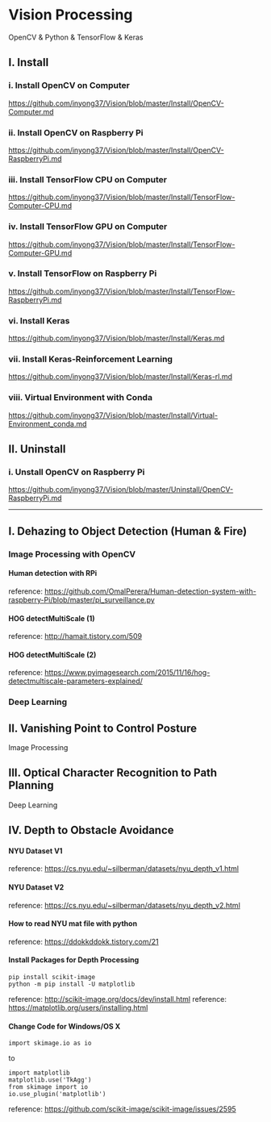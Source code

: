 # Vision Processing
OpenCV & Python & TensorFlow & Keras

## I. Install
### i. Install OpenCV on Computer
https://github.com/inyong37/Vision/blob/master/Install/OpenCV-Computer.md
### ii. Install OpenCV on Raspberry Pi
https://github.com/inyong37/Vision/blob/master/Install/OpenCV-RaspberryPi.md
### iii. Install TensorFlow CPU on Computer
https://github.com/inyong37/Vision/blob/master/Install/TensorFlow-Computer-CPU.md
### iv. Install TensorFlow GPU on Computer
https://github.com/inyong37/Vision/blob/master/Install/TensorFlow-Computer-GPU.md
### v. Install TensorFlow on Raspberry Pi
https://github.com/inyong37/Vision/blob/master/Install/TensorFlow-RaspberryPi.md
### vi. Install Keras
https://github.com/inyong37/Vision/blob/master/Install/Keras.md
### vii. Install Keras-Reinforcement Learning
https://github.com/inyong37/Vision/blob/master/Install/Keras-rl.md
### viii. Virtual Environment with Conda
https://github.com/inyong37/Vision/blob/master/Install/Virtual-Environment_conda.md

## II. Uninstall
### i. Unstall OpenCV on Raspberry Pi
https://github.com/inyong37/Vision/blob/master/Uninstall/OpenCV-RaspberryPi.md

----------

## I. Dehazing to Object Detection (Human & Fire)
### Image Processing with OpenCV
#### Human detection with RPi
reference: https://github.com/OmalPerera/Human-detection-system-with-raspberry-Pi/blob/master/pi_surveillance.py
#### HOG detectMultiScale (1)
reference: http://hamait.tistory.com/509
#### HOG detectMultiScale (2)
reference: https://www.pyimagesearch.com/2015/11/16/hog-detectmultiscale-parameters-explained/
### Deep Learning

## II. Vanishing Point to Control Posture
Image Processing

## III. Optical Character Recognition to Path Planning
Deep Learning

## IV. Depth to Obstacle Avoidance
#### NYU Dataset V1
reference: https://cs.nyu.edu/~silberman/datasets/nyu_depth_v1.html
#### NYU Dataset V2
reference: https://cs.nyu.edu/~silberman/datasets/nyu_depth_v2.html
#### How to read NYU mat file with python
reference: https://ddokkddokk.tistory.com/21
#### Install Packages for Depth Processing
```
pip install scikit-image
python -m pip install -U matplotlib
```
reference: http://scikit-image.org/docs/dev/install.html
reference: https://matplotlib.org/users/installing.html
#### Change Code for Windows/OS X
```
import skimage.io as io
```
to 
```
import matplotlib
matplotlib.use('TkAgg')
from skimage import io
io.use_plugin('matplotlib')
```
reference: https://github.com/scikit-image/scikit-image/issues/2595
